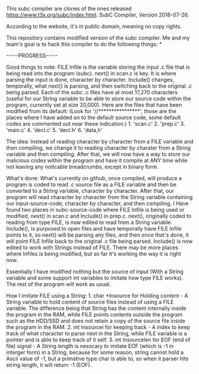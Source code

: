 
This subc compiler are clones of the ones released https://www.t3x.org/subc/index.html.
SubC Compiler, Version 2016-07-26.

According to the website, it's in public domain, meaning no copy rights.

This repository contains modified version of the subc compiler. 
Me and my team's goal is to hack this compiler to do the following things:
    * 

-----PROGRESS-----

Good things to note:
	FILE Infile is the variable storing the input .c file that is being read into the program (subc).
	next() in scan.c is key. It is where parsing the input is done, character by character.
	Include() changes, temporally, what next() is parsing, and then switching back to the original .c being parsed.
	Each of the subc .c files have at most 17,270 characters (useful for our String variable to be able to store our source code within the program, currently set at size 20,000).
	Here are the files that have been modified from its default:
	(Look for '//****************', those are the places where I have added on to the default source code, some default codes are commented out near these indication.)
		1. 'scan.c'
		2. 'prep.c'
		3. 'main.c'
		4. 'decl.c'
		5. 'decl.h'
		6. 'data,h'
	
The idea:
	Instead of reading character by character from a FILE variable and then compiling, we change it to reading character by charater from a String variable and then compiling.
	After that, we will now have a way to store our malicious codes within the program and have it compile at ANY time while not leaving any noticable breadcrumbs, except in binary form.

What's done:
	What's currently on github, once compiled, will produce a program is coded to read .c source file as a FILE variable and then be converted to a String variable, character by character. After that, our program will read character by character from the String variable containing our input-source-code, character by character, and then compiling.
	I Have found two places in subc-source-code where FILE Infile is being used or modified, next() in scan.c and Include() in prep.c.
		next(), originally coded to reading from type FILE, is now edited to read from a String variable.
		Include(), is purposed to open <include> files and have temporally have FILE Infile points to it, so next() will be parsing any <include> files, and then once that's done, it will point FILE Infile back to the original .c file being parsed.
			Include() is now edited to work with Strings instead of FILE.
		There may be more places where Infiles is being modified, but so far it's working the way it is right now. 

Essentially I have modified nothing but the source of input (With a String variable and some support int variables to imitate how type FILE works). The rest of the program will work as usual.


How I imitate FILE using a String:
	1. char *Insource for Holding content - A String variable to hold content of source files instead of using a FILE variable. The difference being that String has the content internally inside the program in the RAM, while FILE points contents outside the program such as the HDD/SSD and does not retain a copy of the source file inside the program in the RAM.
	2. int Insourcei for keeping track - A index to keep track of what character to parse next in the String, while FILE variable is a pointer and is able to keep track of it self.
	3. int Insourcelen for EOF (end of file) signal - A String length is nesscary to imitate EOF (which is -1 in interger form) in a String, because for some reason, string cannot hold a Ascii value of -1, but a primative type char is able to, so when it parser hits string length, it will return -1 (EOF).

